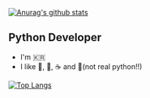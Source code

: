 [![Anurag's github stats](https://github-readme-stats.vercel.app/api?username=hard-coders&count_private=true&show_icons=true&theme=nord)](https://github.com/anuraghazra/github-readme-stats)

## Python Developer

- I'm 🇰🇷
- I like 🍺, 🚬, ☕️ and 🐍(not real python!!)

[![Top Langs](https://github-readme-stats.vercel.app/api/top-langs/?username=hard-coders&theme=nord&layout=compact)](https://github.com/anuraghazra/github-readme-stats)
